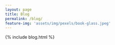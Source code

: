 ```yaml
---
layout: page
title: Blog
permalink: /blog/
feature-img: 'assets/img/pexels/book-glass.jpeg'
---
```


{% include blog.html %}
